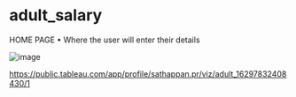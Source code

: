 # adult_salary

HOME PAGE
•	Where the user will enter their details

![image](https://user-images.githubusercontent.com/84607354/131340565-dab435b6-6b1e-45f0-9fc6-57c70f87791b.png)



https://public.tableau.com/app/profile/sathappan.pr/viz/adult_16297832408430/1
